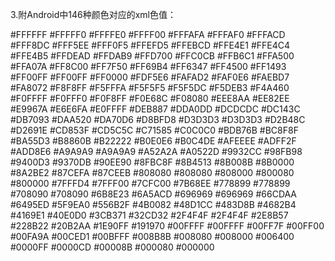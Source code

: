 3.附Android中146种颜色对应的xml色值：
<?xml version="1.0" encoding="utf-8"?>
<resources>
    <color name="white">#FFFFFF</color> <!--白色 -->
    <color name="ivory">#FFFFF0</color> <!--象牙色 -->
    <color name="lightyellow">#FFFFE0</color> <!--亮黄色 -->
    <color name="yellow">#FFFF00</color> <!--黄色 -->
    <color name="snow">#FFFAFA</color> <!--雪白色 -->
    <color name="floralwhite">#FFFAF0</color> <!--花白色 -->
    <color name="lemonchiffon">#FFFACD</color> <!--柠檬绸色 -->
    <color name="cornsilk">#FFF8DC</color> <!--米绸色 -->
    <color name="seashell">#FFF5EE</color> <!--海贝色 -->
    <color name="lavenderblush">#FFF0F5</color> <!--淡紫红 -->
    <color name="papayawhip">#FFEFD5</color> <!--番木色 -->
    <color name="blanchedalmond">#FFEBCD</color> <!--白杏色 -->
    <color name="mistyrose">#FFE4E1</color> <!--浅玫瑰色 -->
    <color name="bisque">#FFE4C4</color> <!--桔黄色 -->
    <color name="moccasin">#FFE4B5</color> <!--鹿皮色 -->
    <color name="navajowhite">#FFDEAD</color> <!--纳瓦白 -->
    <color name="peachpuff">#FFDAB9</color> <!--桃色 -->
    <color name="gold">#FFD700</color> <!--金色 -->
    <color name="pink">#FFC0CB</color> <!--粉红色 -->
    <color name="lightpink">#FFB6C1</color> <!--亮粉红色 -->
    <color name="orange">#FFA500</color> <!--橙色 -->
    <color name="lightsalmon">#FFA07A</color> <!--亮肉色 -->
    <color name="darkorange">#FF8C00</color> <!--暗桔黄色 -->
    <color name="coral">#FF7F50</color> <!--珊瑚色 -->
    <color name="hotpink">#FF69B4</color> <!--热粉红色 -->
    <color name="tomato">#FF6347</color> <!--西红柿色 -->
    <color name="orangered">#FF4500</color> <!--红橙色 -->
    <color name="deeppink">#FF1493</color> <!--深粉红色 -->
    <color name="fuchsia">#FF00FF</color> <!--紫红色 -->
    <color name="magenta">#FF00FF</color> <!--红紫色 -->
    <color name="red">#FF0000</color> <!--红色 -->
    <color name="oldlace">#FDF5E6</color> <!--老花色 -->
    <color name="lightgoldenrodyellow">#FAFAD2</color> <!--亮金黄色 -->
    <color name="linen">#FAF0E6</color> <!--亚麻色 -->
    <color name="antiquewhite">#FAEBD7</color> <!--古董白 -->
    <color name="salmon">#FA8072</color> <!--鲜肉色 -->
    <color name="ghostwhite">#F8F8FF</color> <!--幽灵白 -->
    <color name="mintcream">#F5FFFA</color> <!--薄荷色 -->
    <color name="whitesmoke">#F5F5F5</color> <!--烟白色 -->
    <color name="beige">#F5F5DC</color> <!--米色 -->
    <color name="wheat">#F5DEB3</color> <!--浅黄色 -->
    <color name="sandybrown">#F4A460</color> <!--沙褐色 -->
    <color name="azure">#F0FFFF</color> <!--天蓝色 -->
    <color name="honeydew">#F0FFF0</color> <!--蜜色 -->
    <color name="aliceblue">#F0F8FF</color> <!--艾利斯兰 -->
    <color name="khaki">#F0E68C</color> <!--黄褐色 -->
    <color name="lightcoral">#F08080</color> <!--亮珊瑚色 -->
    <color name="palegoldenrod">#EEE8AA</color> <!--苍麒麟色 -->
    <color name="violet">#EE82EE</color> <!--紫罗兰色 -->
    <color name="darksalmon">#E9967A</color> <!--暗肉色 -->
    <color name="lavender">#E6E6FA</color> <!--淡紫色 -->
    <color name="lightcyan">#E0FFFF</color> <!--亮青色 -->
    <color name="burlywood">#DEB887</color> <!--实木色 -->
    <color name="plum">#DDA0DD</color> <!--洋李色 -->
    <color name="gainsboro">#DCDCDC</color> <!--淡灰色 -->
    <color name="crimson">#DC143C</color> <!--暗深红色 -->
    <color name="palevioletred">#DB7093</color> <!--苍紫罗兰色 -->
    <color name="goldenrod">#DAA520</color> <!--金麒麟色 -->
    <color name="orchid">#DA70D6</color> <!--淡紫色 -->
    <color name="thistle">#D8BFD8</color> <!--蓟色 -->
    <color name="lightgray">#D3D3D3</color> <!--亮灰色 -->
    <color name="lightgrey">#D3D3D3</color> <!--亮灰色 -->
    <color name="tan">#D2B48C</color> <!--茶色 -->
    <color name="chocolate">#D2691E</color> <!--巧可力色 -->
    <color name="peru">#CD853F</color> <!--秘鲁色 -->
    <color name="indianred">#CD5C5C</color> <!--印第安红 -->
    <color name="mediumvioletred">#C71585</color> <!--中紫罗兰色 -->
    <color name="silver">#C0C0C0</color> <!--银色 -->
    <color name="darkkhaki">#BDB76B</color> <!--暗黄褐色-->
    <color name="rosybrown">#BC8F8F</color> <!--褐玫瑰红 -->
    <color name="mediumorchid">#BA55D3</color> <!--中粉紫色 -->
    <color name="darkgoldenrod">#B8860B</color> <!--暗金黄色 -->
    <color name="firebrick">#B22222</color> <!--火砖色 -->
    <color name="powderblue">#B0E0E6</color> <!--粉蓝色 -->
    <color name="lightsteelblue">#B0C4DE</color> <!--亮钢兰色-->
    <color name="paleturquoise">#AFEEEE</color> <!--苍宝石绿 -->
    <color name="greenyellow">#ADFF2F</color> <!--黄绿色 -->
    <color name="lightblue">#ADD8E6</color> <!--亮蓝色 -->
    <color name="darkgray">#A9A9A9</color> <!--暗灰色 -->
    <color name="darkgrey">#A9A9A9</color> <!--暗灰色 -->
    <color name="brown">#A52A2A</color> <!--褐色 -->
    <color name="sienna">#A0522D</color> <!--赭色 -->
    <color name="darkorchid">#9932CC</color> <!--暗紫色 -->
    <color name="palegreen">#98FB98</color> <!--苍绿色 -->
    <color name="darkviolet">#9400D3</color> <!--暗紫罗兰色 -->
    <color name="mediumpurple">#9370DB</color> <!--中紫色 -->
    <color name="lightgreen">#90EE90</color> <!--亮绿色 -->
    <color name="darkseagreen">#8FBC8F</color> <!--暗海兰色 -->
    <color name="saddlebrown">#8B4513</color> <!--重褐色 -->
    <color name="darkmagenta">#8B008B</color> <!--暗洋红 -->
    <color name="darkred">#8B0000</color> <!--暗红色 -->
    <color name="blueviolet">#8A2BE2</color> <!--紫罗兰蓝色 -->
    <color name="lightskyblue">#87CEFA</color> <!--亮天蓝色 -->
    <color name="skyblue">#87CEEB</color> <!--天蓝色 -->
    <color name="gray">#808080</color> <!--灰色 -->
    <color name="grey">#808080</color> <!--灰色 -->
    <color name="olive">#808000</color> <!--橄榄色 -->
    <color name="purple">#800080</color> <!--紫色 -->
    <color name="maroon">#800000</color> <!--粟色 -->
    <color name="aquamarine">#7FFFD4</color> <!--碧绿色 -->
    <color name="chartreuse">#7FFF00</color> <!--黄绿色 -->
    <color name="lawngreen">#7CFC00</color> <!--草绿色 -->
    <color name="mediumslateblue">#7B68EE</color> <!--中暗蓝色 -->
    <color name="lightslategray">#778899</color> <!--亮蓝灰 -->
    <color name="lightslategrey">#778899</color> <!--亮蓝灰 -->
    <color name="slategray">#708090</color> <!--灰石色 -->
    <color name="slategrey">#708090</color> <!--灰石色 -->
    <color name="olivedrab">#6B8E23</color> <!--深绿褐色 -->
    <color name="slateblue">#6A5ACD</color> <!--石蓝色 -->
    <color name="dimgray">#696969</color> <!--暗灰色 -->
    <color name="dimgrey">#696969</color> <!--暗灰色 -->
    <color name="mediumaquamarine">#66CDAA</color> <!--中绿色 -->
    <color name="cornflowerblue">#6495ED</color> <!--菊兰色 -->
    <color name="cadetblue">#5F9EA0</color> <!--军兰色 -->
    <color name="darkolivegreen">#556B2F</color> <!--暗橄榄绿-->
    <color name="indigo">#4B0082</color> <!--靛青色 -->
    <color name="mediumturquoise">#48D1CC</color> <!--中绿宝石 -->
    <color name="darkslateblue">#483D8B</color> <!--暗灰蓝色 -->
    <color name="steelblue">#4682B4</color> <!--钢兰色 -->
    <color name="royalblue">#4169E1</color> <!--皇家蓝 -->
    <color name="turquoise">#40E0D0</color> <!--青绿色 -->
    <color name="mediumseagreen">#3CB371</color> <!--中海蓝 -->
    <color name="limegreen">#32CD32</color> <!--橙绿色 -->
    <color name="darkslategray">#2F4F4F</color> <!--暗瓦灰色 -->
    <color name="darkslategrey">#2F4F4F</color> <!--暗瓦灰色 -->
    <color name="seagreen">#2E8B57</color> <!--海绿色 -->
    <color name="forestgreen">#228B22</color> <!--森林绿 -->
    <color name="lightseagreen">#20B2AA</color> <!--亮海蓝色 -->
    <color name="dodgerblue">#1E90FF</color> <!--闪兰色 -->
    <color name="midnightblue">#191970</color> <!--中灰兰色 -->
    <color name="aqua">#00FFFF</color> <!--浅绿色 -->
    <color name="cyan">#00FFFF</color> <!--青色 -->
    <color name="springgreen">#00FF7F</color> <!--春绿色 -->
    <color name="lime">#00FF00</color> <!--酸橙色 -->
    <color name="mediumspringgreen">#00FA9A</color> <!--中春绿色 -->
    <color name="darkturquoise">#00CED1</color> <!--暗宝石绿 -->
    <color name="deepskyblue">#00BFFF</color> <!--深天蓝色 -->
    <color name="darkcyan">#008B8B</color> <!--暗青色 -->
    <color name="teal">#008080</color> <!--水鸭色 -->
    <color name="green">#008000</color> <!--绿色 -->
    <color name="darkgreen">#006400</color> <!--暗绿色 -->
    <color name="blue">#0000FF</color> <!--蓝色 -->
    <color name="mediumblue">#0000CD</color> <!--中兰色 -->
    <color name="darkblue">#00008B</color> <!--暗蓝色 -->
    <color name="navy">#000080</color> <!--海军色 -->
    <color name="black">#000000</color> <!--黑色 -->
</resources>
